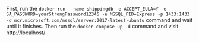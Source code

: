 First, run the `docker run --name shippingdb -e ACCEPT_EULA=Y -e SA_PASSWORD=yourStrongPassword12345 -e MSSQL_PID=Express -p 1433:1433 -d mcr.microsoft.com/mssql/server:2017-latest-ubuntu` command and wait until it finishes.
Then run the `docker compose up -d` command and visit http://localhost/